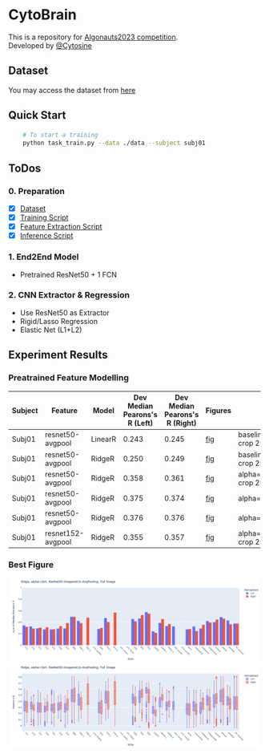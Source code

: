 # CytoBrain

This is a repository for [Algonauts2023 competition](http://algonauts.csail.mit.edu).  
Developed by [@Cytosine](https://github.com/Catosine)

## Dataset
You may access the dataset from [here](https://naturalscenesdataset.org)

## Quick Start
```Bash
    # To start a training
    python task_train.py --data ./data --subject subj01
```

## ToDos
### 0. Preparation
- [x] [Dataset](./src/dataset.py)
- [x] [Training Script](./task_train_torch.py)
- [x] [Feature Extraction Script](./feature_extract.py)
- [x] [Inference Script](./task_inference_torch.py)

### 1. End2End Model 
- Pretrained ResNet50 + 1 FCN

### 2. CNN Extractor & Regression
- Use ResNet50 as Extractor
- Rigid/Lasso Regression
- Elastic Net (L1+L2)

## Experiment Results
### Preatrained Feature Modelling
| Subject | Feature           | Model   | Dev Median Pearons's R (Left) | Dev Median Pearons's R (Right) | Figures                                           | Note     |  
| ------  | ----------------- | ------- | ----------------------------- | ------------------------------ | ------------------------------------------------- | -------- |  
| Subj01  | resnet50-avgpool  | LinearR | 0.243                         | 0.245                          | [fig](./img/linear_regression_baseline/histogram_pearson_20230308144134.png) | baseline/random crop 256 |
| Subj01  | resnet50-avgpool  | RidgeR  | 0.250                         | 0.249                          | [fig](./img/ridge_baseline/histogram_pearson_20230308144134.png) | baseline/random crop 256 |
| Subj01  | resnet50-avgpool  | RidgeR  | 0.358                         | 0.361                          | [fig](./img/ridge_baseline/histogram_pearson_20230308144134.png) | alpha=1e5/random crop 256 |
| Subj01  | resnet50-avgpool | RidgeR  | 0.375                         | 0.374                          | [fig](./img/ridge_resnet50_full_img_alpha_1e4/histogram_pearson_20230309171031.png) | alpha=1e4/full img |
| Subj01  | resnet50-avgpool | RidgeR  | 0.376                         | 0.376                          | [fig](./img/ridge_resnet50_full_img_alpha_2e4/histogram_pearson_20230309171821.png) | alpha=2e4/full img |
| Subj01  | resnet152-avgpool | RidgeR  | 0.355                         | 0.357                          | [fig](./img/ridge_resnet152_alpha_1e5/histogram_pearson_20230309141541.png) | alpha=1e5/random crop 256 |


### Best Figure
![](./img/ridge_resnet50_full_img_alpha_2e4/histogram_pearson_20230309171821.png)
![](./img/ridge_resnet50_full_img_alpha_2e4/box_pearson_20230309171829.png)